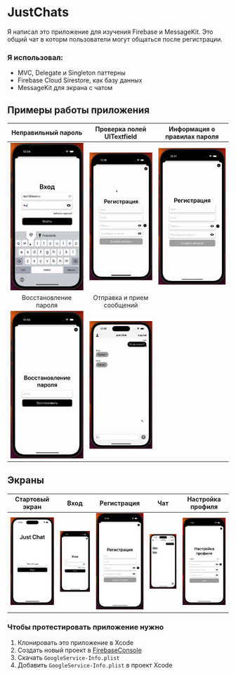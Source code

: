 # JustChats

Я написал это приложение для изучения Firebase и MessageKit. 
Это общий чат в которм пользователи могут общаться после регистрации.

### Я использовал:
- MVC, Delegate и Singleton паттерны
- Firebase Cloud Sirestore, как базу данных
- MessageKit для экрана с чатом

## Примеры работы приложения

Неправильный пароль | Проверка полей UITextfield | Информация о правилах пароля
:---: | :---: | :---:
<img src="https://github.com/dudkaDev/JustChats/blob/main/Gifs/wrongPassword.gif" width="250"> | <img src="https://github.com/dudkaDev/JustChats/blob/main/Gifs/checkTextfields.gif" width="250"> | <img src="https://github.com/dudkaDev/JustChats/blob/main/Gifs/passwordInfo.gif" width="250"> |
Восстановление пароля | Отправка и прием сообщений
<img src="https://github.com/dudkaDev/JustChats/blob/main/Gifs/resetPassword.gif" width="250"> | <img src="https://github.com/dudkaDev/JustChats/blob/main/Gifs/receivingNewMessages.gif" width="250"> |

## Экраны

Стартовый экран | Вход | Регистрация | Чат | Настройка профиля
:---: | :---: | :---: | :---: | :---:
<img src="https://github.com/dudkaDev/JustChats/blob/main/Images/starting.png" width="150"> | <img src="https://github.com/dudkaDev/JustChats/blob/main/Images/logIn.png" width="150"> | <img src="https://github.com/dudkaDev/JustChats/blob/main/Images/signUp.png" width="150"> | <img src="https://github.com/dudkaDev/JustChats/blob/main/Images/chat.png" width="150"> | <img src="https://github.com/dudkaDev/JustChats/blob/main/Images/setupProfile.png" width="150"> 

### Чтобы протестировать приложение нужно
1. Клонировать это приложение в Xcode
2. Cоздать новый проект в [FirebaseConsole](https://console.firebase.google.com/u/0/)
3. Скачать `GoogleService-Info.plist`
4. Добавить `GoogleService-Info.plist` в проект Xcode
